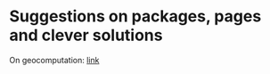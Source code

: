 # Suggestions on packages, pages and clever solutions

On geocomputation: [link](https://geocompr.robinlovelace.net/)
